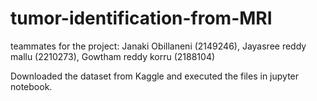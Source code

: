 # tumor-identification-from-MRI
teammates for the project: Janaki Obillaneni (2149246), Jayasree reddy mallu (2210273), Gowtham reddy korru (2188104)


Downloaded the dataset from Kaggle and executed the files in jupyter notebook.
